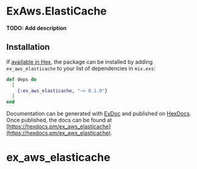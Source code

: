 # ExAws.ElastiCache

**TODO: Add description**

## Installation

If [available in Hex](https://hex.pm/docs/publish), the package can be installed
by adding `ex_aws_elasticache` to your list of dependencies in `mix.exs`:

```elixir
def deps do
  [
    {:ex_aws_elasticache, "~> 0.1.0"}
  ]
end
```

Documentation can be generated with [ExDoc](https://github.com/elixir-lang/ex_doc)
and published on [HexDocs](https://hexdocs.pm). Once published, the docs can
be found at [https://hexdocs.pm/ex_aws_elasticache](https://hexdocs.pm/ex_aws_elasticache).

# ex_aws_elasticache
